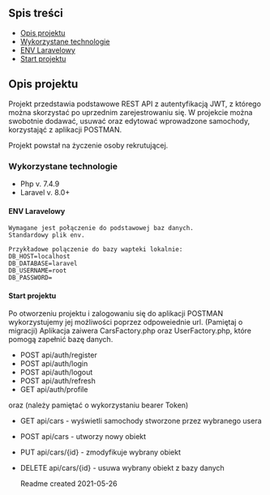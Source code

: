 ## Spis treści
* [Opis projektu](#opis-projektu)
* [Wykorzystane technologie](#wykorzystane-technologie)
* [ENV Laravelowy](#env-laravelowy)
* [Start projektu](#start-projektu)

## Opis projektu
Projekt przedstawia podstawowe REST API z autentyfikacją JWT, z którego można skorzystać po uprzednim zarejestrowaniu się.
W projekcie można swobotnie dodawać, usuwać oraz edytować wprowadzone samochody, korzystająć z aplikacji POSTMAN.

Projekt powstał na życzenie osoby rekrutującej.

### Wykorzystane technologie  

- Php v. 7.4.9
- Laravel v. 8.0+

#### ENV Laravelowy
    Wymagane jest połączenie do podstawowej baz danych.
    Standardowy plik env.
    
    Przykładowe polączenie do bazy wapteki lokalnie: 
    DB_HOST=localhost
    DB_DATABASE=laravel
    DB_USERNAME=root
    DB_PASSWORD=
    
#### Start projektu
 Po otworzeniu projektu i zalogowaniu się do aplikacji POSTMAN wykorzystujemy jej możliwości poprzez odpoweiednie url.
 (Pamiętaj o migracji) 
 Aplikacja zaiwera CarsFactory.php oraz UserFactory.php, które pomogą zapełnić bazę danych.

* POST   api/auth/register
* POST   api/auth/login
* POST   api/auth/logout
* POST   api/auth/refresh
* GET    api/auth/profile

oraz (należy pamiętać o wykorzystaniu bearer Token)

* GET    api/cars   - wyświetli samochody stworzone przez wybranego usera
* POST   api/cars   - utworzy nowy obiekt
* PUT    api/cars/{id}  - zmodyfikuje wybrany obiekt
* DELETE   api/cars/{id}  - usuwa wybrany obiekt z bazy danych




    Readme created 2021-05-26
